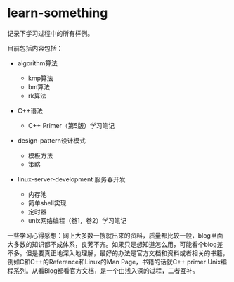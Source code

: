 # learn-something

记录下学习过程中的所有样例。


目前包括内容包括：

- algorithm算法

    - kmp算法
    - bm算法
    - rk算法

- C++语法

    - C++ Primer（第5版）学习笔记

- design-pattern设计模式

    - 模板方法
    - 策略

- linux-server-development 服务器开发

    - 内存池
    - 简单shell实现
    - 定时器
    - unix网络编程（卷1，卷2）学习笔记

    

    

一些学习心得感想：网上大多数一搜就出来的资料，质量都比较一般，blog里面大多数的知识都不成体系，良莠不齐。如果只是想知道怎么用，可能看个blog差不多。但是要真正地深入地理解，最好的办法是官方文档和资料或者相关的书籍，例如C和C++的Reference和Linux的Man Page，书籍的话就C++ primer Unix编程系列。从看Blog都看官方文档，是一个由浅入深的过程，二者互补。


